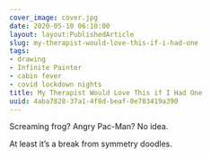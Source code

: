 ```yaml
---
cover_image: cover.jpg
date: 2020-05-10 06:10:00
layout: layout:PublishedArticle
slug: my-therapist-would-love-this-if-i-had-one
tags:
- drawing
- Infinite Painter
- cabin fever
- covid lockdown nights
title: My Therapist Would Love This if I Had One
uuid: 4aba7828-37a1-4f8d-beaf-0e783419a390
---
```


Screaming frog? Angry Pac-Man? No idea.

At least it’s a break from symmetry doodles.